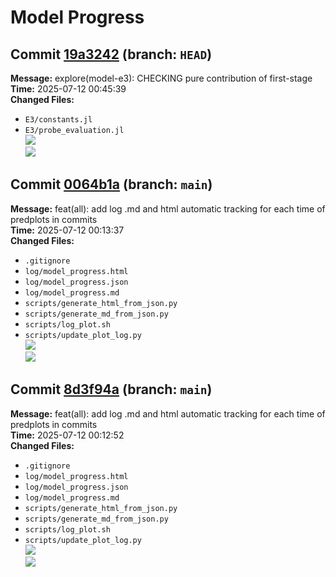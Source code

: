 # Model Progress

## Commit [19a3242](https://github.com/naszhu/REM_E3_model_fixed/commit/19a3242) (branch: `HEAD`)
**Message:** explore(model-e3): CHECKING pure contribution of first-stage  
**Time:** 2025-07-12 00:45:39  
**Changed Files:**
- `E3/constants.jl`  
- `E3/probe_evaluation.jl`  
![](plot_archive/19a3242_20250712_004539_plot1.png)  
![](plot_archive/19a3242_20250712_004539_plot2.png)  

## Commit [0064b1a](https://github.com/naszhu/REM_E3_model_fixed/commit/0064b1a) (branch: `main`)
**Message:** feat(all): add log .md and html automatic tracking for each time of predplots in commits  
**Time:** 2025-07-12 00:13:37  
**Changed Files:**
- `.gitignore`  
- `log/model_progress.html`  
- `log/model_progress.json`  
- `log/model_progress.md`  
- `scripts/generate_html_from_json.py`  
- `scripts/generate_md_from_json.py`  
- `scripts/log_plot.sh`  
- `scripts/update_plot_log.py`  
![](plot_archive/0064b1a_20250712_001337_plot1.png)  
![](plot_archive/0064b1a_20250712_001337_plot2.png)  

## Commit [8d3f94a](https://github.com/naszhu/REM_E3_model_fixed/commit/8d3f94a) (branch: `main`)
**Message:** feat(all): add log .md and html automatic tracking for each time of predplots in commits  
**Time:** 2025-07-12 00:12:52  
**Changed Files:**
- `.gitignore`  
- `log/model_progress.html`  
- `log/model_progress.json`  
- `log/model_progress.md`  
- `scripts/generate_html_from_json.py`  
- `scripts/generate_md_from_json.py`  
- `scripts/log_plot.sh`  
- `scripts/update_plot_log.py`  
![](plot_archive/8d3f94a_20250712_001252_plot1.png)  
![](plot_archive/8d3f94a_20250712_001252_plot2.png)  

